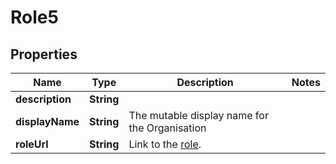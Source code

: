 

# Role5


## Properties

| Name | Type | Description | Notes |
|------------ | ------------- | ------------- | -------------|
|**description** | **String** |  |  |
|**displayName** | **String** | The mutable display name for the Organisation |  |
|**roleUrl** | **String** | Link to the [role](http://docs.griffin.com). |  |



